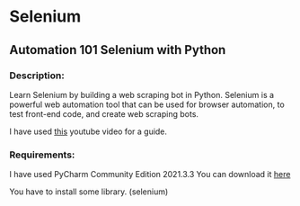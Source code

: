 # Selenium
## Automation 101 Selenium with Python

### Description:
Learn Selenium by building a web scraping bot in Python. Selenium is a powerful web automation tool that can be used for browser automation, to test front-end code, and create web scraping bots.

I have used [this] youtube video for a guide.



### Requirements:
I have used PyCharm Community Edition 2021.3.3 You can download it [here] 

You have to install some library. (selenium)

[here]: https://www.jetbrains.com/pycharm/download/
[this]: https://www.youtube.com/watch?v=j7VZsCCnptM&t=2625s
